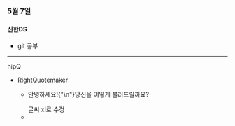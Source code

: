 ### 5월 7일
#### 신한DS
- git 공부



---



hipQ
- RightQuotemaker
    - <p className="text-xl font-light text-center mt-6 whitespace-pre-line leading-relaxed text-[#333333]"> 안녕하세요!{"\n"}당신을 어떻게 불러드릴까요? </p> 글씨 xl로 수정
    - 
